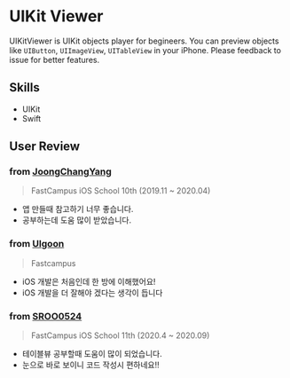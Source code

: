 # UIKit Viewer

UIKitViewer is UIKit objects player for begineers. You can preview objects like `UIButton`, `UIImageView`, `UITableView` in your iPhone. Please feedback to issue for better features.

## Skills

- UIKit
- Swift

## User Review

### from [JoongChangYang](https://github.com/JoongChangYang)

> FastCampus iOS School 10th (2019.11 ~ 2020.04)

- 앱 만들때 참고하기 너무 좋습니다.
- 공부하는데 도움 많이 받았습니다.

### from [Ulgoon](https://github.com/lulgoon)

> Fastcampus

- iOS 개발은 처음인데 한 방에 이해했어요!
- iOS 개발을 더 잘해야 겠다는 생각이 듭니다

### from [SROO0524](https://github.com/SROO0524)

> FastCampus iOS School 11th (2020.4 ~ 2020.09)

- 테이블뷰 공부할때 도움이 많이 되었습니다. 
- 눈으로 바로 보이니 코드 작성시 편하네요!!


